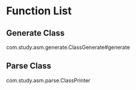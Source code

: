 # Function List
## Generate Class
com.study.asm.generate.ClassGenerate#generate

## Parse Class
com.study.asm.parse.ClassPrinter
